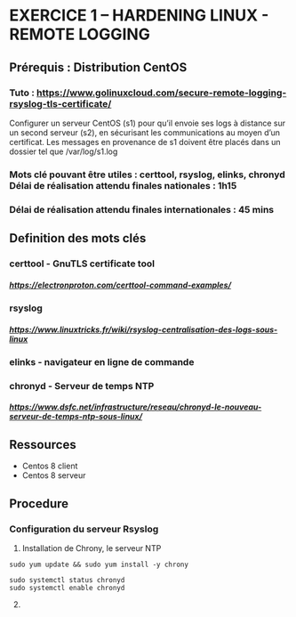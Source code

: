 # EXERCICE 1 – HARDENING LINUX - REMOTE LOGGING
## Prérequis : Distribution CentOS
### Tuto : https://www.golinuxcloud.com/secure-remote-logging-rsyslog-tls-certificate/

Configurer un serveur CentOS (s1) pour qu’il envoie ses logs à distance sur un second serveur (s2), en sécurisant les communications au moyen d’un certificat. Les messages en provenance de s1 doivent être placés dans un dossier tel que /var/log/s1.log

### Mots clé pouvant être utiles : certtool, rsyslog, elinks, chronyd Délai de réalisation attendu finales nationales : 1h15
### Délai de réalisation attendu finales internationales : 45 mins

## Definition des mots clés
### certtool - GnuTLS certificate tool
##### https://electronproton.com/certtool-command-examples/

### rsyslog
##### https://www.linuxtricks.fr/wiki/rsyslog-centralisation-des-logs-sous-linux

### elinks - navigateur en ligne de commande

### chronyd - Serveur de temps NTP
##### https://www.dsfc.net/infrastructure/reseau/chronyd-le-nouveau-serveur-de-temps-ntp-sous-linux/

## Ressources
* Centos 8 client
* Centos 8 serveur

## Procedure
### Configuration du serveur Rsyslog

1) Installation de Chrony, le serveur NTP
```
sudo yum update && sudo yum install -y chrony
```

```
sudo systemctl status chronyd
sudo systemctl enable chronyd
```

2) 